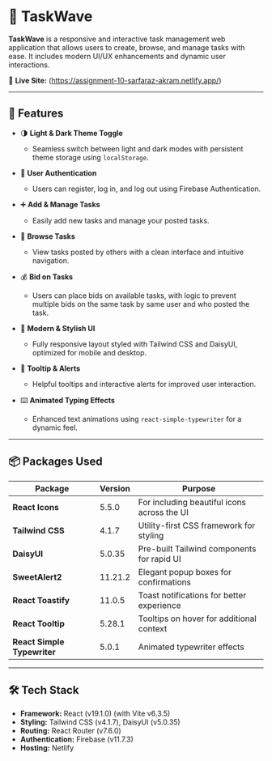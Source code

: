 # 🌊 TaskWave

**TaskWave** is a responsive and interactive task management web application that allows users to create, browse, and manage tasks with ease. It includes modern UI/UX enhancements and dynamic user interactions.

🔗 **Live Site:** (https://assignment-10-sarfaraz-akram.netlify.app/)

---

## 🚀 Features

- 🌗 **Light & Dark Theme Toggle**
  - Seamless switch between light and dark modes with persistent theme storage using `localStorage`.

- 👥 **User Authentication**
  - Users can register, log in, and log out using Firebase Authentication.

- ➕ **Add & Manage Tasks**
  - Easily add new tasks and manage your posted tasks.

- 🔎 **Browse Tasks**
  - View tasks posted by others with a clean interface and intuitive navigation.

- 💰 **Bid on Tasks**
  - Users can place bids on available tasks, with logic to prevent multiple bids on the same task by same user and who posted the task.

- 🎨 **Modern & Stylish UI**
  - Fully responsive layout styled with Tailwind CSS and DaisyUI, optimized for mobile and desktop.

- 🧠 **Tooltip & Alerts**
  - Helpful tooltips and interactive alerts for improved user interaction.

- ⌨️ **Animated Typing Effects**
  - Enhanced text animations using `react-simple-typewriter` for a dynamic feel.

---

## 📦 Packages Used

| Package                    | Version     | Purpose                                         |
|----------------------------|-------------|-------------------------------------------------|
| **React Icons**            | 5.5.0       | For including beautiful icons across the UI     |
| **Tailwind CSS**           | 4.1.7       | Utility-first CSS framework for styling         |
| **DaisyUI**                | 5.0.35      | Pre-built Tailwind components for rapid UI      |
| **SweetAlert2**            | 11.21.2     | Elegant popup boxes for confirmations           |
| **React Toastify**         | 11.0.5      | Toast notifications for better experience       |
| **React Tooltip**          | 5.28.1      | Tooltips on hover for additional context        |
| **React Simple Typewriter**| 5.0.1       | Animated typewriter effects                     |

---

## 🛠 Tech Stack

- **Framework:** React (v19.1.0) (with Vite v6.3.5)
- **Styling:** Tailwind CSS (v4.1.7), DaisyUI (v5.0.35)
- **Routing:** React Router (v7.6.0)
- **Authentication:** Firebase (v11.7.3)
- **Hosting:** Netlify
